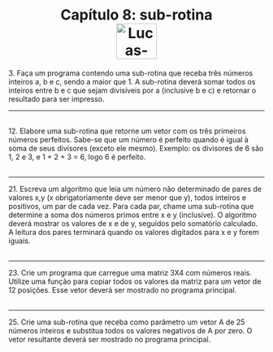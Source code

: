 <div align="center">
  <h1>
    Capítulo 8: sub-rotina <br>
    <img align="center" alt="Lucas-Java" height="70" width="80" src="https://cdn.jsdelivr.net/gh/devicons/devicon/icons/java/java-original.svg" />
  </h1>
</div>
<p>
  3. Faça um programa contendo uma sub-rotina que receba três números inteiros a, b e c, sendo a maior
  que 1. A sub-rotina deverá somar todos os inteiros entre b e c que sejam divisíveis por a (inclusive b e
  c) e retornar o resultado para ser impresso. <br>
  <hr>
  <br>
  12. Elabore uma sub-rotina que retorne um vetor com os três primeiros números perfeitos. Sabe-se que um
  número é perfeito quando é igual à soma de seus divisores (exceto ele mesmo). Exemplo: os divisores
  de 6 são 1, 2 e 3, e 1 + 2 + 3 = 6, logo 6 é perfeito. <br>
  <br>
  <hr>
  21. Escreva um algoritmo que leia um número não determinado de pares de valores x,y (x obrigatoriamente
  deve ser menor que y), todos inteiros e positivos, um par de cada vez. Para cada par, chame uma
  sub-rotina que determine a soma dos números primos entre x e y (inclusive). O algoritmo deverá mostrar
  os valores de x e de y, seguidos pelo somatório calculado. A leitura dos pares terminará quando os
  valores digitados para x e y forem iguais. <br>
  <br>
  <hr>
  23. Crie um programa que carregue uma matriz 3X4 com números reais. Utilize uma função para copiar
  todos os valores da matriz para um vetor de 12 posições. Esse vetor deverá ser mostrado no programa
  principal. <br>
  <br>
  <hr>
  25. Crie uma sub-rotina que receba como parâmetro um vetor A de 25 números inteiros e substitua todos os
  valores negativos de A por zero. O vetor resultante deverá ser mostrado no programa principal.
</p>
